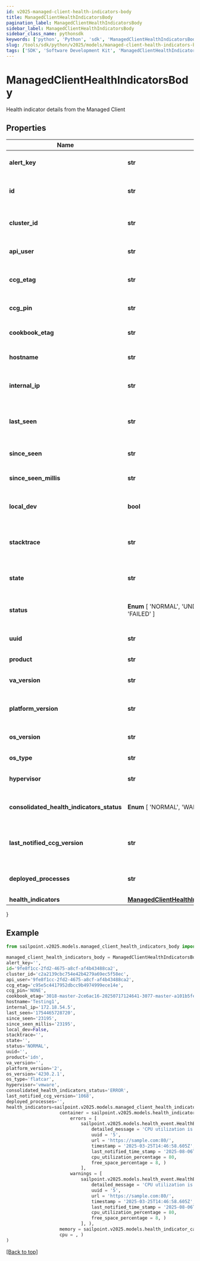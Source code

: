```yaml
---
id: v2025-managed-client-health-indicators-body
title: ManagedClientHealthIndicatorsBody
pagination_label: ManagedClientHealthIndicatorsBody
sidebar_label: ManagedClientHealthIndicatorsBody
sidebar_class_name: pythonsdk
keywords: ['python', 'Python', 'sdk', 'ManagedClientHealthIndicatorsBody', 'V2025ManagedClientHealthIndicatorsBody'] 
slug: /tools/sdk/python/v2025/models/managed-client-health-indicators-body
tags: ['SDK', 'Software Development Kit', 'ManagedClientHealthIndicatorsBody', 'V2025ManagedClientHealthIndicatorsBody']
---
```


# ManagedClientHealthIndicatorsBody

Health indicator details from the Managed Client

## Properties

Name | Type | Description | Notes
------------ | ------------- | ------------- | -------------
**alert_key** | **str** | Health indicator alert key | [optional] [readonly] 
**id** | **str** | Unique identifier for the health report | [required]
**cluster_id** | **str** | Cluster ID the health report belongs to | [required]
**api_user** | **str** | API user ID sending the health data | [required]
**ccg_etag** | **str** | ETag value for CCG version control | [optional] 
**ccg_pin** | **str** | PIN value for CCG validation | [optional] 
**cookbook_etag** | **str** | ETag for cookbook version | [optional] 
**hostname** | **str** | Hostname of the Managed Client | [required]
**internal_ip** | **str** | Internal IP address of the Managed Client | [optional] 
**last_seen** | **str** | Epoch timestamp (in millis) when last seen | [optional] 
**since_seen** | **str** | Seconds since last seen | [optional] 
**since_seen_millis** | **str** | Milliseconds since last seen | [optional] 
**local_dev** | **bool** | Indicates if this is a local development instance | [optional] [default to False]
**stacktrace** | **str** | Stacktrace associated with any error, if available | [optional] 
**state** | **str** | Optional state value from the client | [optional] 
**status** |  **Enum** [  'NORMAL',    'UNDEFINED',    'WARNING',    'ERROR',    'FAILED' ] | Status of the client at the time of report | [required]
**uuid** | **str** | Optional UUID from the client | [optional] 
**product** | **str** | Product type (e.g., idn) | [required]
**va_version** | **str** | VA version installed on the client | [optional] 
**platform_version** | **str** | Version of the platform on which VA is running | [required]
**os_version** | **str** | Operating system version | [required]
**os_type** | **str** | Operating system type | [required]
**hypervisor** | **str** | Virtualization platform used | [required]
**consolidated_health_indicators_status** |  **Enum** [  'NORMAL',    'WARNING',    'ERROR' ] | Consolidated health indicator status | [required]
**last_notified_ccg_version** | **str** | The last CCG version for which notification was sent | [optional] 
**deployed_processes** | **str** | Information about deployed processes | [optional] 
**health_indicators** | [**ManagedClientHealthIndicatorsBodyHealthIndicators**](managed-client-health-indicators-body-health-indicators) |  | [required]
}

## Example

```python
from sailpoint.v2025.models.managed_client_health_indicators_body import ManagedClientHealthIndicatorsBody

managed_client_health_indicators_body = ManagedClientHealthIndicatorsBody(
alert_key='',
id='9fe8f1cc-2fd2-4675-a8cf-af4b43488ca2',
cluster_id='c2a2139cbc754e42b4279a69ec5f58ec',
api_user='9fe8f1cc-2fd2-4675-a8cf-af4b43488ca2',
ccg_etag='c95e5c4417952dbcc9b4974999ece14e',
ccg_pin='NONE',
cookbook_etag='3018-master-2ce6ac16-20250717124641-3077-master-a101b5fe-20250722162527',
hostname='Testing1',
internal_ip='172.18.54.5',
last_seen='1754465728720',
since_seen='23195',
since_seen_millis='23195',
local_dev=False,
stacktrace='',
state='',
status='NORMAL',
uuid='',
product='idn',
va_version='',
platform_version='2',
os_version='4230.2.1',
os_type='flatcar',
hypervisor='vmware',
consolidated_health_indicators_status='ERROR',
last_notified_ccg_version='1068',
deployed_processes='',
health_indicators=sailpoint.v2025.models.managed_client_health_indicators_body_health_indicators.ManagedClientHealthIndicators_body_health_indicators(
                    container = sailpoint.v2025.models.health_indicator_category.HealthIndicatorCategory(
                        errors = [
                            sailpoint.v2025.models.health_event.HealthEvent(
                                detailed_message = 'CPU utilization is high', 
                                uuid = '5', 
                                url = 'https://sample.com:80/', 
                                timestamp = '2025-03-25T14:46:58.605Z', 
                                last_notified_time_stamp = '2025-08-06T06:53:22.206956Z', 
                                cpu_utilization_percentage = 80, 
                                free_space_percentage = 8, )
                            ], 
                        warnings = [
                            sailpoint.v2025.models.health_event.HealthEvent(
                                detailed_message = 'CPU utilization is high', 
                                uuid = '5', 
                                url = 'https://sample.com:80/', 
                                timestamp = '2025-03-25T14:46:58.605Z', 
                                last_notified_time_stamp = '2025-08-06T06:53:22.206956Z', 
                                cpu_utilization_percentage = 80, 
                                free_space_percentage = 8, )
                            ], ), 
                    memory = sailpoint.v2025.models.health_indicator_category.HealthIndicatorCategory(), 
                    cpu = , )
)

```
[[Back to top]](#) 

